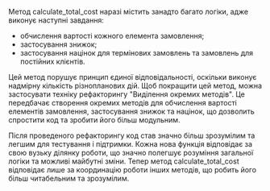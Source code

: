 Метод calculate_total_cost наразі містить занадто багато логіки, адже виконує наступні завдання:
- обчислення вартості кожного елемента замовлення;
- застосування знижок;
- застосування націнок для термінових замовлень та замовлень для постійних клієнтів.

Цей метод порушує принцип єдиної відповідальності, оскільки виконує надмірну кількість різнопланових дій. Щоб покращити цей метод, можна застосувати техніку рефакторингу "Виділення окремих методів". Це передбачає створення окремих методів для обчислення вартості елементів замовлення, застосування знижок та націнок, що дозволить спростити код та зробити його більш модульним.

Після проведеного рефакторингу код став значно більш зрозумілим та легшим для тестування і підтримки. Кожна нова функція відповідає за свою вузьку ділянку роботи, що значно полегшує розуміння загальної логіки та можливі майбутні зміни. Тепер метод calculate_total_cost відповідає лише за координацію роботи інших методів, що робить його більш читабельним та зрозумілим.